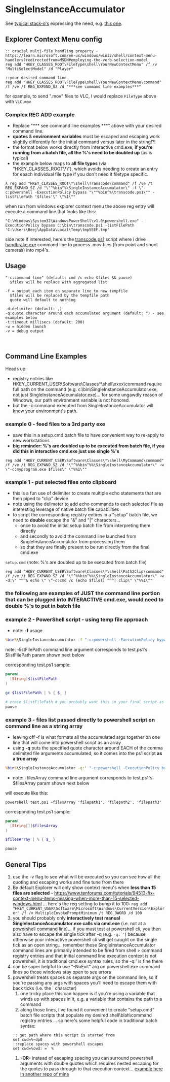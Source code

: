 ﻿# SingleInstanceAccumulator

See [typical stack-o's](https://www.google.com/search?q=context+menu+single+instance+site%3Astackoverflow.com) expressing the need, e.g. [this one](https://stackoverflow.com/questions/1821662/how-to-add-new-items-to-right-click-event-on-folders-and-files-in-windows).

## Explorer Context Menu config
```batch
:: crucial multi-file handling property - https://learn.microsoft.com/en-us/windows/win32/shell/context-menu-handlers?redirectedfrom=MSDN#employing-the-verb-selection-model
reg add "HKEY_CLASSES_ROOT\FileType\shell\YourNewContextMenu" /f /v "MultiSelectModel" /d "Player"

::your desired command line
reg add "HKEY_CLASSES_ROOT\FileType\shell\YourNewContextMenu\command" /f /ve /t REG_EXPAND_SZ /d "***see command line examples***"
```
for example, to send ".mov" files to VLC, I would replace `FileType` above with `VLC.mov`

### Complex REG ADD example
- Replace "*** see command line examples ***" above with your desired command line.<br/>
- **quotes** & **environment variables** must be escaped and escaping work slightly differently for the initial command versus later in the string!?!
- the format below works directly from interactive cmd.exe; **if you're running from a batch file, all the %'s need to be doubled up** (as is typical)
- the example below maps to **all file types** (via "HKEY_CLASSES_ROOT\\\*\\"), which avoids needing to create an entry for eaach individual file type if you don't need it filetype specific.

```
λ reg add "HKEY_CLASSES_ROOT\*\shell\Transcode\command" /f /ve /t REG_EXPAND_SZ /d "\"^%bin^%\SingleInstanceAccumulator\" -f \"-c:powershell -ExecutionPolicy bypass "\"^%bin^%\transcode.ps1\"" -listFilePath '$files'\" \"%1\""
```
when run from windows explorer context menu the above reg entry will execute a command line that looks like this:
```
"C:\Windows\System32\WindowsPowerShell\v1.0\powershell.exe" -ExecutionPolicy bypass C:\bin\transcode.ps1 -listFilePath 'C:\Users\Beej\AppData\Local\Temp\tmp5EEF.tmp'
```

side note if interested, here's the [transcode.ps1](https://github.com/Beej126/PowerShell/blob/master/transcode.ps1) script where i drive [handbrake.exe](https://handbrake.fr/downloads.php) command line to process .mov files (from point and shoot cameras) into mp4's.

## Usage
```shell
"-c:command line" (default: cmd /c echo $files && pause)
  $files will be replace with aggregated list

-f = output each item on separate line to new tempfile
  $files will be replaced by the tempfile path
  quote will default to nothing

-d:delimiter (default: ,)
-q:quote character around each accumulated argument (default: ") - see examples below
-t:timeout millisecs (default: 200)
-w = hidden launch
-v = debug output
```
<br/>

## Command Line Examples
Heads up:
- registry entries like HKEY_CURRENT_USER\Software\Classes\*\shell\xxxx\command require full path on the command (e.g. c:\bin\SingleInstanceAccumulator.exe, not just SingleInstanceAccumulator.exe)... for some ungawdly reason of Windows, our path environment variable is not honored.
- but the -c:command executed from SingleInstanceAccumulator will know your environment's path.

### example 0 - feed files to a 3rd party exe
- save this in a setup.cmd batch file to have convenient way to re-apply to new workstations
- **big reminder: %'s are doubled up to be executed from batch file, if you did this in interactive cmd.exe just use single %'s**
```batch
reg add "HKEY_CURRENT_USER\Software\Classes\*\shell\MyCommand\command" /f /ve /t REG_EXPAND_SZ /d "\"^%%bin^%%\SingleInstanceAccumulator\" -w \"-c:myprogram.exe $files\" \"%%1\""
```


### example 1 - put selected files onto clipboard
- this is a fun use of delimiter to create multiple echo statements that are then piped to "clip" device
- note using the delimeter to add echo commands to each selected file as interesting leverage of native batch file capabilities
- to script the corresponding registry entires in a "setup" batch file, we need to **double** escape the "&" and "|" characters...
  - once to avoid the initial setup batch file from interpreting them directly
  - and secondly to avoid the command line launched from SingleInstanceAccumulator from processing them
  - so that they are finally present to be run directly from the final cmd.exe

`setup.cmd` (note: %'s are doubled up to be executed from batch file)
```batch
reg add "HKEY_CURRENT_USER\Software\Classes\*\shell\Path2Clip\command" /f /ve /t REG_EXPAND_SZ /d "\"^%%bin^%%\SingleInstanceAccumulator\" -w -d:\" ^^^& echo \" \"-c:cmd /c (echo $files) ^^^| clip\" \"%%1\""
```

### the following are examples of JUST the command line portion that can be plugged into INTERACTIVE cmd.exe, would need to double %'s to put in batch file

### example 2 - PowerShell script - using temp file approach
- note: **-f** usage

```cmd
%bin%\SingleInstanceAccumulator -f "-c:powershell -ExecutionPolicy bypass %bin%\test.ps1 -listFilePath '$files'" "%1"
```
note: -listFilePath command line argument corresponds to test.ps1's $listFilePath param shown next below

corresponding test.ps1 sample:
```powershell
param(
  [String]$listFilePath
)

gc $listFilePath | % { $_ }

# erase $listFilePath # you probably want this in your final script as good cleanup, commenting out for debug
pause
```

### example 3 - files list passed directly to powershell script on command line as a string array
- leaving off -f is what formats all the accumulated args together on one line that will come into powershell script as an array
- using **-q** puts the specified quote character around EACH of the comma delimited file arguments accumulated, so it comes into the ps1 script **as a true array**

```cmd
%bin%\SingleInstanceAccumulator -q:' "-c:powershell -ExecutionPolicy bypass %bin%\test.ps1 -filesArray $files" "%1"
```
- note: -filesArray command line argument corresponds to test.ps1's $filesArray param shown next below

will execute like this:
```
powershell test.ps1 -filesArray 'filepath1', 'filepath2', 'filepath3'
```

corresponding test.ps1 sample:
```powershell
param(
  [String[]]$filesArray
)

$filesArray | % { $_ }

pause
```

## General Tips
1. use the -v flag to see what will be executed so you can see how all the quoting and escaping works and fine tune from there
1. By default Explorer will only show context menu's when **less than 15 files are selected** - https://www.tenforums.com/tutorials/94513-fix-context-menu-items-missing-when-more-than-15-selected-windows.html ... here's the reg setting to bump it to 100:
   `reg add "HKEY_CURRENT_USER\Software\Microsoft\Windows\CurrentVersion\Explorer" /f /v MultipleInvokePromptMinimum /t REG_DWORD /d 100`
1. you should probably only **interactively test manual SingleInstanceAccumulator.exe calls via cmd.exe** (i.e. not at a powershell command line)... if you must test at powershell cli, you then also have to escape the single tick after -q (e.g. ``-q:`'``) because otherwise your interactive powershell cli will get caught on the single tick as an open string... remember these SingleInstanceAccumulator command lines are primarily intended to be fired from shell > command registry entries and that initial command line execution context is not powershell, it is traditional cmd.exe syntax rules, so the -q:' is fine there
1. can be super helpful to use "-NoExit" arg on powershell.exe command lines so those windows stay open to see errors 
1. powershell treats spaces as separate args on the command line, so if you're passing any args with spaces you'll need to escape them with back ticks (i.e. the ` character)
   1. one tricky place this can happen is if you're using a variable that winds up with spaces in it, e.g. a variable that contains the path to a command
   1. along those lines, i've found it convenient to create "setup.cmd" batch file scripts that populate my desired shell\blah\command registry entries  ... so here's some helpful code in traditional batch syntax:
     ```
     :: get path where this script is started from
     set cwd=%~dp0
     ::replace spaces with powershell escapes
     set cwd=%cwd: =` %
     ```
   1. **-OR-** instead of escaping spacing you can surround powershell arguments with double quotes which requires nested escaping for the quotes to pass through to that execution context... [example here in another repo of mine](https://gist.github.com/Beej126/f26e6649cfcc38accee3a0a8cc0a9d04#file-beejnetilpatcher_setup-cmd-L21)
